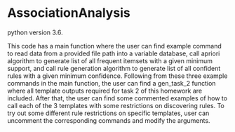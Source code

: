 # AssociationAnalysis

python version 3.6. 

This code has a main function where the user can find example command to read data from a provided file path into a variable database, call apriori algorithm to generate list of all frequent itemsets with a given minimum support, and call rule generation algorithm to generate list of all confident rules with a given minimum confidence. Following from these three example commands in the main function, the user can find a gen_task_2 function where all template outputs required for task 2 of this homework are included. After that, the user can find some commented examples of how to call each of the 3 templates with some restrictions on discovering rules. To try out some different rule restrictions on specific templates, user can uncomment the corresponding commands and modify the arguments. 

